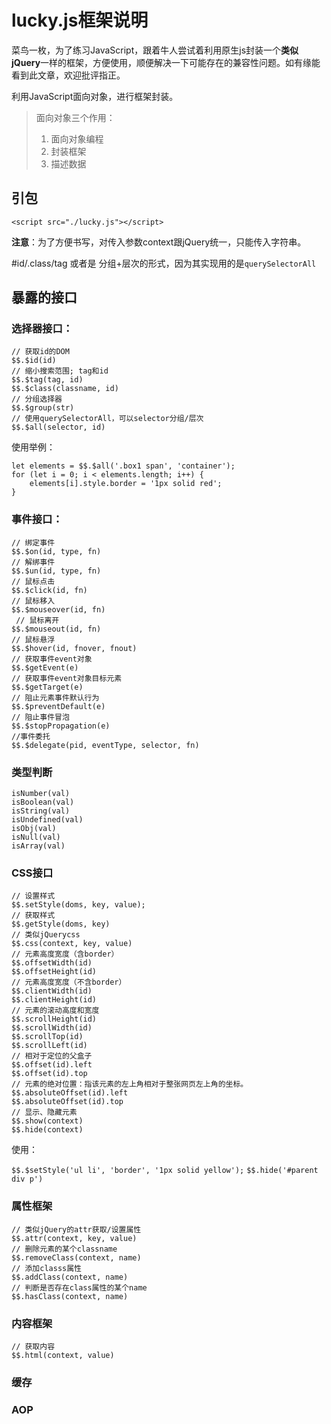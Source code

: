 # lucky.js框架说明

菜鸟一枚，为了练习JavaScript，跟着牛人尝试着利用原生js封装一个**类似jQuery**一样的框架，方便使用，顺便解决一下可能存在的兼容性问题。如有缘能看到此文章，欢迎批评指正。

利用JavaScript面向对象，进行框架封装。

> 面向对象三个作用：
> 1. 面向对象编程
> 2. 封装框架
> 3. 描述数据

## 引包

```
<script src="./lucky.js"></script>
```

**注意**：为了方便书写，对传入参数context跟jQuery统一，只能传入字符串。

#id/.class/tag 或者是 分组+层次的形式，因为其实现用的是`querySelectorAll`

## 暴露的接口


### 选择器接口：

```
// 获取id的DOM
$$.$id(id)
// 缩小搜索范围; tag和id
$$.$tag(tag, id)
$$.$class(classname, id)
// 分组选择器
$$.$group(str) 
// 使用querySelectorAll，可以selector分组/层次
$$.$all(selector, id)
```

使用举例：

```
let elements = $$.$all('.box1 span', 'container');
for (let i = 0; i < elements.length; i++) {
    elements[i].style.border = '1px solid red';
}
```

### 事件接口：

```
// 绑定事件
$$.$on(id, type, fn)
// 解绑事件
$$.$un(id, type, fn)
// 鼠标点击
$$.$click(id, fn)
// 鼠标移入
$$.$mouseover(id, fn)
 // 鼠标离开
$$.$mouseout(id, fn)
// 鼠标悬浮
$$.$hover(id, fnover, fnout)
// 获取事件event对象
$$.$getEvent(e)
// 获取事件event对象目标元素
$$.$getTarget(e)
// 阻止元素事件默认行为
$$.$preventDefault(e)
// 阻止事件冒泡
$$.$stopPropagation(e)
//事件委托 
$$.$delegate(pid, eventType, selector, fn)
```

### 类型判断

```
isNumber(val)
isBoolean(val)
isString(val)
isUndefined(val)
isObj(val)
isNull(val)
isArray(val)
```

### CSS接口

```
// 设置样式
$$.setStyle(doms, key, value);
// 获取样式
$$.getStyle(doms, key)
// 类似jQuerycss
$$.css(context, key, value)
// 元素高度宽度（含border）
$$.offsetWidth(id)
$$.offsetHeight(id)
// 元素高度宽度（不含border）
$$.clientWidth(id)
$$.clientHeight(id)
// 元素的滚动高度和宽度
$$.scrollHeight(id)
$$.scrollWidth(id)
$$.scrollTop(id)
$$.scrollLeft(id)
// 相对于定位的父盒子
$$.offset(id).left
$$.offset(id).top
// 元素的绝对位置：指该元素的左上角相对于整张网页左上角的坐标。
$$.absoluteOffset(id).left
$$.absoluteOffset(id).top
// 显示、隐藏元素
$$.show(context)
$$.hide(context)
```

使用： 

`$$.$setStyle('ul li', 'border', '1px solid yellow');`
`$$.hide('#parent div p')`


### 属性框架

```
// 类似jQuery的attr获取/设置属性
$$.attr(context, key, value)
// 删除元素的某个classname 
$$.removeClass(context, name)
// 添加classs属性
$$.addClass(context, name)
// 判断是否存在class属性的某个name
$$.hasClass(context, name)
```

### 内容框架

```
// 获取内容
$$.html(context, value)
```

### 缓存

### AOP